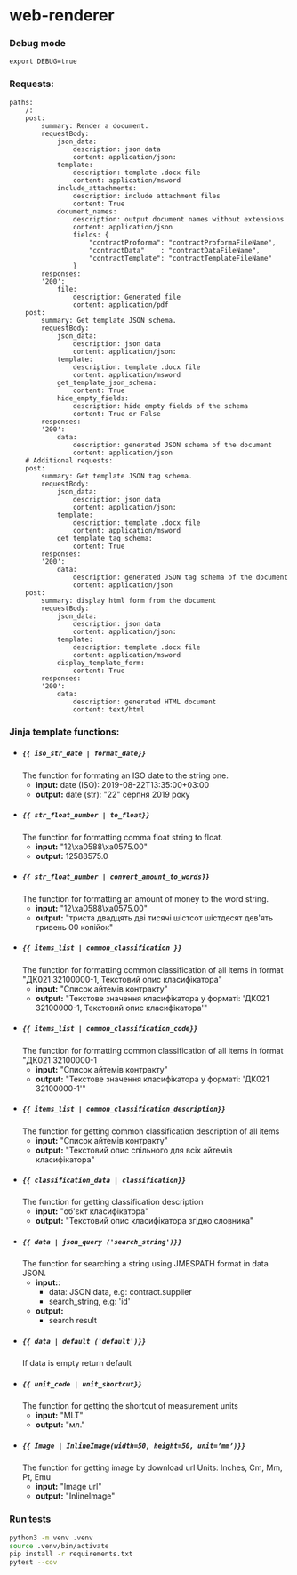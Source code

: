 # web-renderer

### Debug mode
```
export DEBUG=true
```
### Requests:

```
paths:
    /:
    post:
        summary: Render a document.
        requestBody:
            json_data:
                description: json data
                content: application/json:
            template:
                description: template .docx file
                content: application/msword
            include_attachments:
                description: include attachment files
                content: True 
            document_names:
                description: output document names without extensions
                content: application/json
                fields: {
                    "contractProforma": "contractProformaFileName",
                    "contractData"    : "contractDataFileName",
                    "contractTemplate": "contractTemplateFileName"
                }
        responses:
        '200':
            file: 
                description: Generated file
                content: application/pdf
    post:
        summary: Get template JSON schema.
        requestBody:
            json_data:
                description: json data
                content: application/json:
            template:
                description: template .docx file
                content: application/msword
            get_template_json_schema:
                content: True 
            hide_empty_fields:
                description: hide empty fields of the schema
                content: True or False
        responses:
        '200':
            data: 
                description: generated JSON schema of the document
                content: application/json
    # Additional requests:
    post:
        summary: Get template JSON tag schema.
        requestBody:
            json_data:
                description: json data
                content: application/json:
            template:
                description: template .docx file
                content: application/msword
            get_template_tag_schema:
                content: True 
        responses:
        '200':
            data: 
                description: generated JSON tag schema of the document
                content: application/json
    post:
        summary: display html form from the document
        requestBody:
            json_data:
                description: json data
                content: application/json:
            template:
                description: template .docx file
                content: application/msword
            display_template_form:
                content: True 
        responses:
        '200':
            data: 
                description: generated HTML document
                content: text/html
```

### Jinja template functions:

- ##### `{{ iso_str_date | format_date}}`  
   The function for formating an ISO date to the string one. 
    - **input:** date (ISO): 2019-08-22T13:35:00+03:00 
    - **output:** date (str): "22" серпня 2019 року 
- ##### `{{ str_float_number | to_float}}`
    The function for formatting comma float string to float. 
    - **input:** "12\xa0588\xa0575.00" 
    - **output:** 12588575.0 
- ##### `{{ str_float_number | convert_amount_to_words}}`
    The function for formatting an amount of money to the word string.
    - **input:** "12\xa0588\xa0575.00" 
    - **output:** "триста двадцять двi тисячi шiстсот шiстдесят дев'ять гривень 00 копійок"
- ##### `{{ items_list | common_classification }}`
    The function for formatting common classification of all items in format "ДК021 32100000-1, Текстовий опис класифікатора"
    - **input:** "Список айтемів контракту"
    - **output:** "Текстове значення класифікатора у форматі: 'ДК021 32100000-1, Текстовий опис класифікатора'"
- ##### `{{ items_list | common_classification_code}}`
    The function for formatting common classification of all items in format "ДК021 32100000-1
    - **input:** "Список айтемів контракту"
    - **output:** "Текстове значення класифікатора у форматі: 'ДК021 32100000-1'"
- ##### `{{ items_list | common_classification_description}}`
    The function for getting common classification description of all items
    - **input:** "Список айтемів контракту"
    - **output:** "Текстовий опис спільного для всіх айтемів класифікатора"
- ##### `{{ classification_data | classification}}`
    The function for getting classification description
    - **input:** "об'єкт класифікатора"
    - **output:** "Текстовий опис класифікатора згідно словника"
- ##### `{{ data | json_query ('search_string')}}`
    The function for searching a string using JMESPATH format in data JSON.
    - **input:**:
      - data: JSON data, e.g: contract.supplier
      - search_string, e.g: 'id'
    - **output:** 
      - search result
- ##### `{{ data | default ('default')}}`
    If data is empty return default
- ##### `{{ unit_code | unit_shortcut}}`
    The function for getting the shortcut of measurement units
    - **input:** "MLT"
    - **output:** "мл."  
- ##### `{{ Image | InlineImage(width=50, height=50, unit=’mm’)}}`
    The function for getting image by download url
    Units: Inches, Cm, Mm, Pt, Emu
    - **input:** "Image url"
    - **output:** "InlineImage"
### Run tests

```bash
python3 -m venv .venv
source .venv/bin/activate
pip install -r requirements.txt
pytest --cov
```
